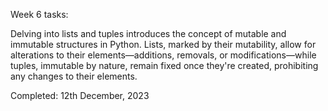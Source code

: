Week 6 tasks: 

Delving into lists and tuples introduces the concept of mutable and immutable structures in Python. Lists, marked by their mutability, allow for alterations to 
their elements—additions, removals, or modifications—while tuples, immutable by nature, remain fixed once they're created, prohibiting any changes to their 
elements.

Completed: 12th December, 2023
